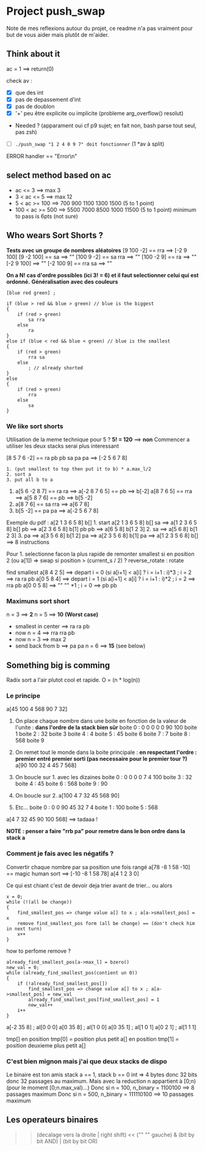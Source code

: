 # Project push_swap
Note de mes reflexions autour du projet, ce readme n'a pas vraiment pour but de vous aider mais plutôt de m'aider.

## Think about it

ac = 1 ==> return(0)

check av :
- [x] que des int
- [x] pas de depassement d'int
- [x] pas de doublon
- [x] '+' peu être explicite ou implicite (probleme arg_overflow() resolut)
* Needed ? (apparament oui cf p9 sujet; en fait non, bash parse tout seul, pas zsh)
- [ ] `./push_swap "1 2 4 0 9 7" doit fonctionner` (1 *av à split)

ERROR handler == "Error\n"

## select method based on ac
* ac <= 3 ==> max 3
* 3 < ac <= 5 ==> max 12
* 5 < ac >= 100 ==> 700 900 1100 1300 1500 (5 to 1 point)
* 100 < ac >= 500 ==> 5500 7000 8500 1000 11500 (5 to 1 point)
minimum to pass is 6pts (not sure)


## Who wears Sort Shorts ?
**Tests avec un groupe de nombres aléatoires**
[9 100 -2] == rra		==> [-2 9 100]
[9 -2 100] == sa		==> ""
[100 9 -2] == sa rra	==> ""
[100 -2 9] == ra		==> ""
[-2 9 100] 				==> ""
[-2 100 9] == rra sa	==> ""

**On a N! cas d'ordre possibles (ici 3! = 6) et il faut selectionner celui qui est ordonné.**
__Généralisation avec des couleurs__
```
[blue red green] ;

if (blue > red && blue > green) // blue is the biggest
{
	if (red > green)
		sa rra
	else
		ra
}
else if (blue < red && blue < green) // blue is the smallest
{
	if (red > green)
		rra sa
	else
		; // already shorted
}
else
{
	if (red > green)
		rra
	else
		sa
}
```

### We like sort shorts
Utilisation de la meme technique pour 5 ?
__5! = 120__ ==> **non**
Commencer a utiliser les deux stacks serai plus interessant

[8 5 7 6 -2] == ra pb pb sa pa pa  ==> [-2 5 6 7 8]

```
1. (put smallest to top then put it to b) * a.max_l/2
2. sort a
3. put all b to a
```
1.
	a[5 6 -2 8 7] == ra ra	==> a[-2 8 7 6 5] == pb	==> b[-2]
	a[8 7 6 5] ==	rra ==> a[5 8 7 6] == pb ==> b[5 -2]
2.
	a[8 7 6] == sa rra ==> a[6 7 8]
3.
	b[5 -2] == pa pa ==> a[-2 5 6 7 8]

Exemple du pdf : a[2 1 3 6 5 8] b[]
1.
	start		a[2 1 3 6 5 8]	b[]
	sa		==> a[1 2 3 6 5 8]	b[]
	pb		==> a[2 3 6 5 8]	b[1]
	pb pb	==> a[6 5 8]		b[1 2 3]
2.
	sa		==> a[5 6 8]		b[1 2 3]
3.
	pa		==> a[3 5 6 8]		b[1 2]
	pa		==> a[2 3 5 6 8]	b[1]
	pa		==> a[1 2 3 5 6 8]	b[]
==> 8 instructions


Pour 1. selectionne facon la plus rapide de remonter smallest
	si en position 2 (ou a[1]) => swap
	si position > (current_s / 2) ? reverse_rotate : rotate

find smallest
a[8 4 2 5] ==> depart i = 0 (si a[i+1] < a[i] ? i = i+1 : i)*3 ; i = 2 ==> ra ra pb
a[0 5 8 4] ==> depart i = 1 (si a[i+1] < a[i] ? i = i+1 : i)*2 ; i = 2 ==> rra pb
a[0 0 5 8] ==> 	"" 						""			 		*1 ; i = 0 ==> pb pb

### Maximuns sort short
n = 3 ==> **2**
n = 5 ==> **10**
__(Worst case)__
* smallest in center ==> ra ra pb
* now n = 4 ==> rra rra pb
* now n = 3 ==> max 2
* send back from b ==> pa pa
n = 6 ==> **15** (see below)


## Something big is comming
Radix sort a l'air plutot cool et rapide. O = (n * log(n))
### Le principe
a[45 100 4 568 90 7 32]

1. On place chaque nombre dans une boite en fonction de la valeur de l'unite :
__dans l'ordre de la stack bien sûr__
boite 0 : 0 0 0 0 0 90 100
boite 1
boite 2 : 32
boite 3
boite 4 : 4
boite 5 : 45
boite 6
boite 7 : 7
boite 8 : 568
boite 9

2. On remet tout le monde dans la boite principale :
__en respectant l'ordre : premier entré premier sorti (pas necessaire pour le premier tour ?)__
a[90 100 32 4 45 7 568]

3. On boucle sur 1. avec les dizaines
boite 0 : 0 0 0 0 7 4 100
boite 3 : 32
boite 4 : 45
boite 6 : 568
boite 9 : 90

4. On boucle sur 2.
a[100 4 7 32 45 568 90]

5. Etc...
boite 0 : 0 0 90 45 32 7 4
boite 1 : 100
boite 5 : 568

a[4 7 32 45 90 100 568] ==> tadaaa !

**NOTE : penser a faire "rrb pa" pour remetre dans le bon ordre dans la stack a**

### Comment je fais avec les négatifs ?
Convertir chaque nombre par sa position une fois rangé
a[78 -8 1 58 -10] == magic human sort ==> [-10 -8 1 58 78]
a[4   1 2  3   0]

Ce qui est chiant c'est de devoir deja trier avant de trier...
ou alors
```
x = 0;
while (!(all be change))
{
	find_smallest_pos => change value a[] to x ; a[a->smallest_pos] = x
	remove find_smallest_pos form (all be change) == (don't check him in next turn)
	x++
}
```
how to perfome remove ?
```
already_find_smallest_pos[a->max_l] = bzero()
new_val = 0;
while (already_find_smallest_pos(contient un 0))
{
	if (!already_find_smallest_pos[])
		find_smallest_pos => change value a[] to x ; a[a->smallest_pos] = new_val
		already_find_smallest_pos[find_smallest_pos] = 1
		new_val++
	i++
}

```
a[-2 35 8] ; al[0 0 0]
a[0 35 8] ; al[1 0 0]
a[0 35 1] ; al[1 0 1]
a[0 2 1] ; al[1 1 1]

tmp[] en position tmp[0] = position plus petit a[]
		en position tmp[1] = position deuxieme plus petit a[]


### C'est bien mignon mais j'ai que deux stacks de dispo
Le binaire est ton amis stack a == 1, stack b == 0
int => 4 bytes donc 32 bits donc 32 passages au maximum.
Mais avec la reduction n appartient à [0;n) (pour le moment [0;n.max_val)...)
Donc si n = 100, n_binary = 1100100 ==>		8 passages maximum
Donc si n = 500, n_binary = 111110100 ==>	10 passages maximum

## Les operateurs binaires
>> (decalage vers la droite | right shift)
<< (""			""	 gauche)
&	(bit by bit AND)
|	(bit by bit OR)